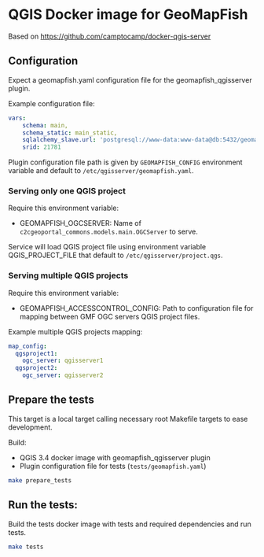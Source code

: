 # QGIS Docker image for GeoMapFish

Based on https://github.com/camptocamp/docker-qgis-server

## Configuration

Expect a geomapfish.yaml configuration file for the geomapfish_qgisserver plugin.

Example configuration file:

```yaml
vars:
    schema: main,
    schema_static: main_static,
    sqlalchemy_slave.url: 'postgresql://www-data:www-data@db:5432/geomapfish_tests',
    srid: 21781
```

Plugin configuration file path is given by `GEOMAPFISH_CONFIG` environment variable and default to `/etc/qgisserver/geomapfish.yaml`.

### Serving only one QGIS project

Require this environment variable:

- GEOMAPFISH_OGCSERVER:  Name of `c2cgeoportal_commons.models.main.OGCServer` to serve.

Service will load QGIS project file using environment variable QGIS_PROJECT_FILE that default to `/etc/qgisserver/project.qgs`.

### Serving multiple QGIS projects

Require this environment variable:

- GEOMAPFISH_ACCESSCONTROL_CONFIG: Path to configuration file for mapping between GMF OGC servers QGIS project files.

Example multiple QGIS projects mapping:

```yaml
map_config:
  qgsproject1:
    ogc_server: qgisserver1
  qgsproject2:
    ogc_server: qgisserver2
```

## Prepare the tests

This target is a local target calling necessary root Makefile targets to ease development.

Build:

* QGIS 3.4 docker image with geomapfish_qgisserver plugin
* Plugin configuration file for tests (`tests/geomapfish.yaml`)

```bash
make prepare_tests
```

## Run the tests:

Build the tests docker image with tests and required dependencies and run tests.

```bash
make tests
```
